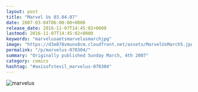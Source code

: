 ```yaml
---
layout: post
title: "Marvel Us 03.04.07"
date: 2007-03-04T06:00:00+0000
release_date: 2016-11-07T14:45:02+0000
lastmod: 2016-11-07T14:45:02+0000
keywords: "marvelusaetsmarvelusmarchjpg"
image: "https://d3e878vmunx8cm.cloudfront.net/assets/MarvelUsMarch5.jpg"
permalink: "/p/marvelus-070304/"
summary: "Originally published Sunday March, 4th 2007"
category: comics
hashtag: "#axisofstevil_marvelus-070304"
---
```


![marvelus](https://d3e878vmunx8cm.cloudfront.net/assets/MarvelUsMarch5.jpg)
